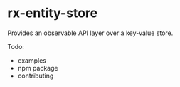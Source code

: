 # rx-entity-store

Provides an observable API layer over a key-value store.

Todo:

-   examples
-   npm package
-   contributing
